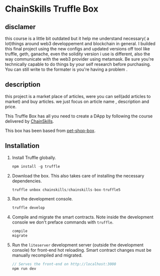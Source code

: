 # ChainSkills Truffle Box

## disclamer
this course is a little bit outdated but it help me understand necessary( a lot)things around web3 developpement and blockchain in general.
I builded this final project using the new configs and updated versions off tool like truffle, geth, ganache, even the solidity version i use is different, also the way communicate with the web3 provider using metamask.
Be sure you're  technically capable to do things by your self research before purchasing.
You can still write to the formater is you're having a problem .

## description
this project is a market place of articles, were you can sell(add articles to market) and buy articles. we just focus on article name , description and price. 

This Truffle Box has all you need to create a DApp by following the course delivered by [ChainSkills](https://www.udemy.com/getting-started-with-ethereum-solidity-development/).

This box has been based from [pet-shop-box](https://github.com/truffle-box/pet-shop-box).

## Installation

1. Install Truffle globally.
    ```javascript
    npm install -g truffle
    ```

2. Download the box. This also takes care of installing the necessary dependencies.
    ```javascript
    truffle unbox chainskills/chainskills-box-truffle5
    ```

3. Run the development console.
    ```javascript
    truffle develop
    ```

4. Compile and migrate the smart contracts. Note inside the development console we don't preface commands with `truffle`.
    ```javascript
    compile
    migrate
    ```

5. Run the `liteserver` development server (outside the development console) for front-end hot reloading. Smart contract changes must be manually recompiled and migrated.
    ```javascript
    // Serves the front-end on http://localhost:3000
    npm run dev
    ```
